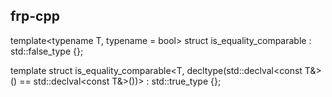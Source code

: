 ## frp-cpp

template<typename T, typename = bool>
struct is_equality_comparable : std::false_type {};

template<typename T>
struct is_equality_comparable<T, decltype(std::declval<const T&>() == std::declval<const T&>())>
    : std::true_type {};